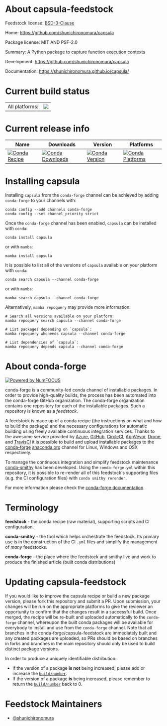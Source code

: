 About capsula-feedstock
=======================

Feedstock license: [BSD-3-Clause](https://github.com/conda-forge/capsula-feedstock/blob/main/LICENSE.txt)

Home: https://github.com/shunichironomura/capsula

Package license: MIT AND PSF-2.0

Summary: A Python package to capture function execution contexts

Development: https://github.com/shunichironomura/capsula

Documentation: https://shunichironomura.github.io/capsula/

Current build status
====================


<table><tr><td>All platforms:</td>
    <td>
      <a href="https://dev.azure.com/conda-forge/feedstock-builds/_build/latest?definitionId=21409&branchName=main">
        <img src="https://dev.azure.com/conda-forge/feedstock-builds/_apis/build/status/capsula-feedstock?branchName=main">
      </a>
    </td>
  </tr>
</table>

Current release info
====================

| Name | Downloads | Version | Platforms |
| --- | --- | --- | --- |
| [![Conda Recipe](https://img.shields.io/badge/recipe-capsula-green.svg)](https://anaconda.org/conda-forge/capsula) | [![Conda Downloads](https://img.shields.io/conda/dn/conda-forge/capsula.svg)](https://anaconda.org/conda-forge/capsula) | [![Conda Version](https://img.shields.io/conda/vn/conda-forge/capsula.svg)](https://anaconda.org/conda-forge/capsula) | [![Conda Platforms](https://img.shields.io/conda/pn/conda-forge/capsula.svg)](https://anaconda.org/conda-forge/capsula) |

Installing capsula
==================

Installing `capsula` from the `conda-forge` channel can be achieved by adding `conda-forge` to your channels with:

```
conda config --add channels conda-forge
conda config --set channel_priority strict
```

Once the `conda-forge` channel has been enabled, `capsula` can be installed with `conda`:

```
conda install capsula
```

or with `mamba`:

```
mamba install capsula
```

It is possible to list all of the versions of `capsula` available on your platform with `conda`:

```
conda search capsula --channel conda-forge
```

or with `mamba`:

```
mamba search capsula --channel conda-forge
```

Alternatively, `mamba repoquery` may provide more information:

```
# Search all versions available on your platform:
mamba repoquery search capsula --channel conda-forge

# List packages depending on `capsula`:
mamba repoquery whoneeds capsula --channel conda-forge

# List dependencies of `capsula`:
mamba repoquery depends capsula --channel conda-forge
```


About conda-forge
=================

[![Powered by
NumFOCUS](https://img.shields.io/badge/powered%20by-NumFOCUS-orange.svg?style=flat&colorA=E1523D&colorB=007D8A)](https://numfocus.org)

conda-forge is a community-led conda channel of installable packages.
In order to provide high-quality builds, the process has been automated into the
conda-forge GitHub organization. The conda-forge organization contains one repository
for each of the installable packages. Such a repository is known as a *feedstock*.

A feedstock is made up of a conda recipe (the instructions on what and how to build
the package) and the necessary configurations for automatic building using freely
available continuous integration services. Thanks to the awesome service provided by
[Azure](https://azure.microsoft.com/en-us/services/devops/), [GitHub](https://github.com/),
[CircleCI](https://circleci.com/), [AppVeyor](https://www.appveyor.com/),
[Drone](https://cloud.drone.io/welcome), and [TravisCI](https://travis-ci.com/)
it is possible to build and upload installable packages to the
[conda-forge](https://anaconda.org/conda-forge) [anaconda.org](https://anaconda.org/)
channel for Linux, Windows and OSX respectively.

To manage the continuous integration and simplify feedstock maintenance
[conda-smithy](https://github.com/conda-forge/conda-smithy) has been developed.
Using the ``conda-forge.yml`` within this repository, it is possible to re-render all of
this feedstock's supporting files (e.g. the CI configuration files) with ``conda smithy rerender``.

For more information please check the [conda-forge documentation](https://conda-forge.org/docs/).

Terminology
===========

**feedstock** - the conda recipe (raw material), supporting scripts and CI configuration.

**conda-smithy** - the tool which helps orchestrate the feedstock.
                   Its primary use is in the construction of the CI ``.yml`` files
                   and simplify the management of *many* feedstocks.

**conda-forge** - the place where the feedstock and smithy live and work to
                  produce the finished article (built conda distributions)


Updating capsula-feedstock
==========================

If you would like to improve the capsula recipe or build a new
package version, please fork this repository and submit a PR. Upon submission,
your changes will be run on the appropriate platforms to give the reviewer an
opportunity to confirm that the changes result in a successful build. Once
merged, the recipe will be re-built and uploaded automatically to the
`conda-forge` channel, whereupon the built conda packages will be available for
everybody to install and use from the `conda-forge` channel.
Note that all branches in the conda-forge/capsula-feedstock are
immediately built and any created packages are uploaded, so PRs should be based
on branches in forks and branches in the main repository should only be used to
build distinct package versions.

In order to produce a uniquely identifiable distribution:
 * If the version of a package **is not** being increased, please add or increase
   the [``build/number``](https://docs.conda.io/projects/conda-build/en/latest/resources/define-metadata.html#build-number-and-string).
 * If the version of a package **is** being increased, please remember to return
   the [``build/number``](https://docs.conda.io/projects/conda-build/en/latest/resources/define-metadata.html#build-number-and-string)
   back to 0.

Feedstock Maintainers
=====================

* [@shunichironomura](https://github.com/shunichironomura/)

